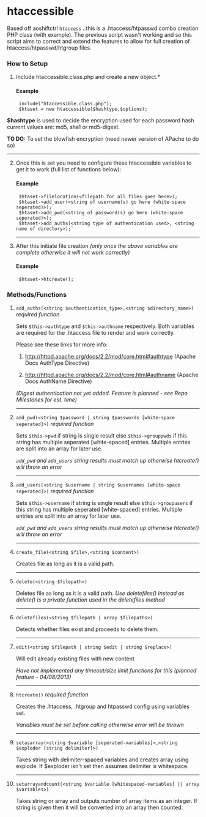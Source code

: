 htaccessible
============

Based off aoshiftctrl `htaccess` ..this is a .htaccess/htpasswd combo creation PHP class (with example). The previous script wasn't working and so this script aims to correct and extend the features to allow for full creation of htaccess/htpasswd/htgroup files.


### How to Setup ###

1. Include htaccessible.class.php and create a new object.*

	#### Example ####
		include("htaccessible.class.php");
		$htaset = new htaccessible($hashtype,$options);

**$hashtype** is used to decide the encryption used for each password hash
 current values are: md5, sha1 or md5-digest. 

**TO DO:** To set the blowfish encryption (need newer version of APache to do so) 
	<hr />
		
2. Once this is set you need to configure these htaccessible variables to get it to work (full list of functions below):

	#### Example ####
		$htaset->filelocation(<filepath for all files goes here>);
		$htaset->add_user(<string of username(s) go here (white-space seperated)>);
		$htaset->add_pwd(<string of password(s) go here (white-space seperated)>);
		$htaset->add_auths(<string type of authentication used>, <string name of directory>);`

	<hr />
		

3. After this initiate file creation *(only once the above variables are complete otherwise it will not work correctly)*

	#### Example ####
		$htaset->htcreate();


### Methods/Functions 		

1. `add_auths(<string $authentication_type>,<string $directory_name>)` *required function*
	
	Sets `$this->authtype` and `$this->authname` respectively. Both variables are required for the .htaccess file to render and work correctly.
	
	Please see these links for more info:
	1. http://httpd.apache.org/docs/2.2/mod/core.html#authtype (Apache Docs AuthType Directive)
	
	2. http://httpd.apache.org/docs/2.2/mod/core.html#authname (Apache Docs AuthName Directive)
		
	*(Digest authentication not yet added. Feature is planned - see Repo Milestones for est. time)*

	<hr />
	
2. `add_pwd(<string $password | string $passwords [white-space seperated]>)` *required function*
	
	Sets `$this->pwd` if string is single result else `$this->grouppwds` if this string has multiple seperated [white-spaced] entries. Multiple
	entries are split into an array for later use.
	
	*`add_pwd` and `add_users` string results must match up otherwise htcreate() will throw an error*

	<hr />

3. `add_users(<string $username | string $usernames [white-space seperated]>)` *required function*
	
	Sets `$this->username` if string is single result else `$this->groupusers` if this string has multiple seperated [white-spaced] entries. Multiple
	entries are split into an array for later use.

	*`add_pwd` and `add_users` string results must match up otherwise htcreate() will throw an error*

	<hr />	

4. `create_file(<string $file>,<string $content>)`

	Creates file as long as it is a valid path. 
	
	<hr />	
	
5. `delete(<string $filepath>)`

	Deletes file as long as it is a valid path. 
	*Use deletefiles() instead as delete() is a private function used in the deletefiles method*
	
	<hr />	
	
6. `deletefiles(<string $filepath | array $filepaths>)`
	
	Detects whether files exist and proceeds to delete them.

	<hr />	

7. `edit(<string $filepath | string $edit | string $replace>)`
	
	Will edit already existing files with new content
	
	*Have not implemented any timeout/size limit functions for this (planned feature - 04/08/2013)*
	<hr />	

	
8. `htcreate()` *required function*
	
	Creates the .htaccess, .htgroup and htpasswd config using variables set.
	
	*Variables must be set before calling otherwise error will be thrown*

	<hr />	
	
9. `setasarray(<string $variable [seperated-variables]>,<string $exploder [string delimiter]>)`

	Takes string with delimiter-spaced variables and creates array using explode. If $exploder isn't set then assumes delimiter is whitespace.

	<hr />	
		
10. `setarrayandcount(<string $variable [whitespaced-variables] || array $variables>)`
    
	Takes string or array and outputs number of array items as an integer. If string is given then it will be converted into an array then counted.